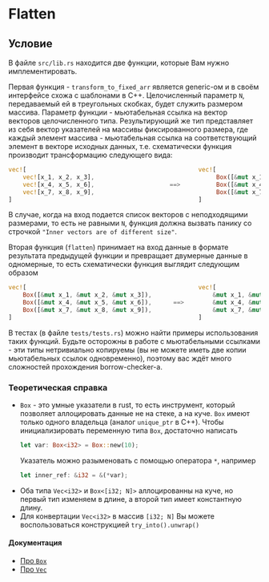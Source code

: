 # Flatten

## Условие

В файле `src/lib.rs` находится две функции, которые Вам нужно имплементировать. 

Первая функция - `transform_to_fixed_arr` является generic-ом и в своём интерфейсе схожа с шаблонами в C++. Целочисленный параметр `N`, передаваемый ей в треугольных скобках, будет служить размером массива. Параметр функции - мьютабельная ссылка на вектор векторов целочисленного типа. Результирующий же тип представляет из себя вектор указателей на массивы фиксированного размера, где каждый элемент массива - мьютабельная ссылка на соответствующий элемент в векторе исходных данных, т.е. схематически функция производит трансформацию следующего вида:

```rust
vec![                                                vec![
    vec![x_1, x_2, x_3],                                  Box([&mut x_1, &mut x_2, &mut x_3]),
    vec![x_4, x_5, x_6],                     ==>          Box([&mut x_4, &mut x_5, &mut x_6]),
    vec![x_7, x_8, x_9],                                  Box([&mut x_7, &mut x_8, &mut x_9]),
]                                                    ]
```

В случае, когда на вход подается список векторов с неподходящими размерами, то есть не равными `N`, функция должна вызвать панику со строчкой `"Inner vectors are of different size"`.

Вторая функция (`flatten`) принимает на вход данные в формате результата предыдущей функции и превращает двумерные данные в одномерные, то есть схематически функция выглядит следующим образом 

```rust
vec![                                                vec![
    Box([&mut x_1, &mut x_2, &mut x_3]),                 &mut x_1, &mut x_2, &mut x_3,
    Box([&mut x_4, &mut x_5, &mut x_6]),      ==>        &mut x_4, &mut x_5, &mut x_6,
    Box([&mut x_7, &mut x_8, &mut x_9]),                 &mut x_7, &mut x_8, &mut x_9,
]                                                    ]
```

В тестах (в файле `tests/tests.rs`) можно найти примеры использования таких функций. Будьте осторожны в работе с мьютабельными ссылками - эти типы нетривиально копируемы (вы не можете иметь две копии мьютабельных ссылок одновременно), поэтому вас ждёт много сложностей прохождения borrow-checker-а.

### Теоретическая справка
- `Box` - это умные указатели в rust, то есть инструмент, который позволяет аллоцировать данные не на стеке, а на куче. `Box` имеют только одного владельца (аналог `unique_ptr` в C++). Чтобы инициализировать переменную типа `Box`, достаточно написать
    ```rust
    let var: Box<i32> = Box::new(10);
    ```
    Указатель можно разыменовать с помощью оператора `*`, например
    ```rust
    let inner_ref: &i32 = &(*var);
    ```
- Оба типа `Vec<i32>` и `Box<[i32; N]>` аллоцированны на куче, но первый тип изменяем в длине, а второй тип имеет константную длину.
- Для конвертации `Vec<i32>` в массив `[i32; N]` Вы можете воспользоваться конструкцией `try_into().unwrap()`

#### Документация
- [Про `Box`](https://doc.rust-lang.org/std/boxed/struct.Box.html)
- [Про `Vec`](https://doc.rust-lang.org/std/vec/struct.Vec.html)
